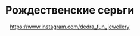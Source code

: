 ---
title: Рождественские серьги
description: Серьги из красных стеклянных бусин и красно-золотистых бусин-дисков
author: https://www.instagram.com/dedra_fun_jewellery
cost: 3000₸
---